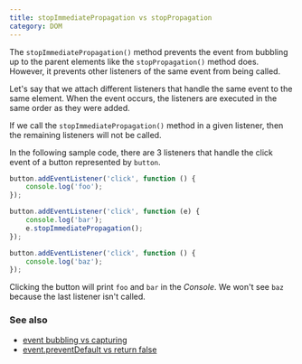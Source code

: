 ```yaml
---
title: stopImmediatePropagation vs stopPropagation
category: DOM
---
```


The `stopImmediatePropagation()` method prevents the event from bubbling up to the parent elements like the `stopPropagation()` method does.
However, it prevents other listeners of the same event from being called.

Let's say that we attach different listeners that handle the same event to the same element. When the event occurs, the listeners are executed in the same order as they were added.

If we call the `stopImmediatePropagation()` method in a given listener, then the remaining listeners will not be called.

In the following sample code, there are 3 listeners that handle the click event of a button represented by `button`.

```js
button.addEventListener('click', function () {
    console.log('foo');
});

button.addEventListener('click', function (e) {
    console.log('bar');
    e.stopImmediatePropagation();
});

button.addEventListener('click', function () {
    console.log('baz');
});
```

Clicking the button will print `foo` and `bar` in the _Console_. We won't see `baz` because the last listener isn't called.

### See also

-   [event bubbling vs capturing](/event-bubbling-vs-capturing)
-   [event.preventDefault vs return false](/event-prevent-default-vs-return-false)
